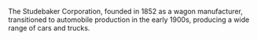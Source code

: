 The Studebaker Corporation, founded in 1852 as a wagon manufacturer, transitioned to automobile production in the early 1900s, producing a wide range of cars and trucks.
